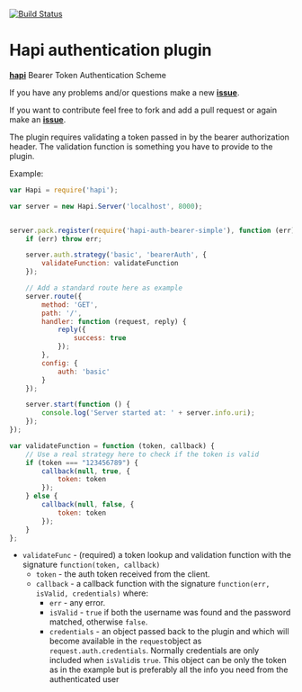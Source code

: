 [![Build Status](https://travis-ci.org/Salesflare/hapi-auth-bearer-simple.svg?branch=master)](https://travis-ci.org/Salesflare/hapi-auth-bearer-simple)
# Hapi authentication plugin

[**hapi**](https://github.com/hapijs/hapi) Bearer Token Authentication Scheme

If you have any problems and/or questions make a new [**issue**](https://github.com/Salesflare/hapi-auth-bearer-simple/issues).

If you want to contribute feel free to fork and add a pull request or again make an [**issue**](https://github.com/Salesflare/hapi-auth-bearer-simple/issues).

The plugin requires validating a token passed in by the bearer authorization header. The validation function is something you have to provide to the plugin.

Example: 

```javascript
var Hapi = require('hapi');

var server = new Hapi.Server('localhost', 8000);


server.pack.register(require('hapi-auth-bearer-simple'), function (err) {
    if (err) throw err;

    server.auth.strategy('basic', 'bearerAuth', {
        validateFunction: validateFunction
    });

    // Add a standard route here as example
    server.route({
        method: 'GET',
        path: '/',
        handler: function (request, reply) {
            reply({
                success: true
            });
        },
        config: {
            auth: 'basic'
        }
    });

    server.start(function () {
        console.log('Server started at: ' + server.info.uri);
    });
});

var validateFunction = function (token, callback) {
    // Use a real strategy here to check if the token is valid
    if (token === "123456789") {
        callback(null, true, {
            token: token
        });
    } else {
        callback(null, false, {
            token: token
        });
    }
};
```

- `validateFunc` - (required) a token lookup and validation function with the signature `function(token, callback)`
    - `token` - the auth token received from the client.
    - `callback` - a callback function with the signature `function(err, isValid, credentials)` where:
        - `err` - any error.
        - `isValid` - `true` if both the username was found and the password matched, otherwise `false`.
        - `credentials` - an object passed back to the plugin and which will become available in the `request`object as `request.auth.credentials`. Normally credentials are only included when `isValid`is `true`. This object can be only the token as in the example but is preferably all the info you need from the authenticated user
